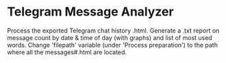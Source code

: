 # Telegram Message Analyzer
Process the exported Telegram chat history .html.
Generate a .txt report on message count by date &amp; time of day (with graphs) and list of most used words.
Change 'filepath' variable (under 'Process preparation') to the path where all the messages#.html are located.
